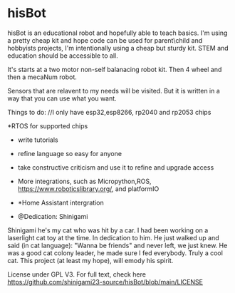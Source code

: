 # hisBot

hisBot is an educational robot and hopefully able to teach basics.
I'm using a pretty cheap kit and hope code can be used for parent\child and hobbyists projects, 
I'm intentionally using a cheap but sturdy kit.  STEM and education should be accessible to all.

It's starts at a two motor non-self balanacing robot kit.
Then 4 wheel and then a mecaNum robot.

Sensors that are relavent to my needs will be visited.
But it is written in a way that you can use what you want.

Things to do:
//I only have esp32,esp8266, rp2040 and rp2053 chips

*RTOS for supported chips
* write tutorials
* refine language so easy for anyone
* take constructive criticism and use it to refine and upgrade access
* More integrations, such as Micropython,ROS, https://www.roboticslibrary.org/, and platformIO
* *Home Assistant intergration

* @Dedication:  Shinigami

Shinigami he's my cat who was hit by a car.  I had been working on a laserlight cat toy at the time.
In dedication to him.  He just walked up and said (in cat language):  "Wanna be friends" and never left, we just knew.
He was a good cat colony leader, he made sure I fed everybody.
Truly a cool cat.  This project (at least my hope), will emody his spirit.

License under GPL V3.
For full text, check here https://github.com/shinigami23-source/hisBot/blob/main/LICENSE


